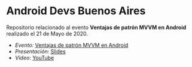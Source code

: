 # Android Devs Buenos Aires

Repositorio relacionado al evento **Ventajas de patrón MVVM en Android** realizado el 21 de Mayo de 2020.

 - _Evento:_ [Ventajas de patrón MVVM en Android](https://www.meetup.com/es-ES/Android-Devs-Buenos-Aires/events/270532820/)
 - _Presentación:_ [Slides](https://drive.google.com/file/d/1MtrKHO1iy44vqTpXwicNsoG3Nsa6V1B0/view?usp=sharing)
 - _Video_: [YouTube](https://www.youtube.com/watch?v=CWoWb6JHLSw)
